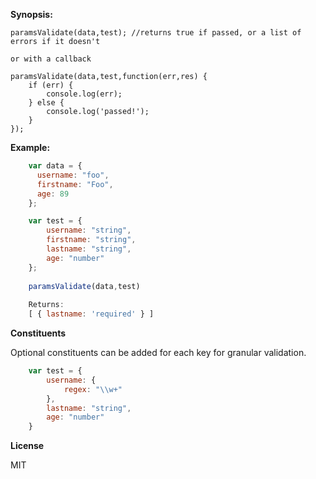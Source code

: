 

**Synopsis:**
    
    paramsValidate(data,test); //returns true if passed, or a list of errors if it doesn't
    
    or with a callback
    
    paramsValidate(data,test,function(err,res) {
        if (err) {
            console.log(err);
        } else {
            console.log('passed!');
        }
    });


**Example:**
```javascript
    var data = {
      username: "foo",
      firstname: "Foo",
      age: 89
    };

    var test = {
        username: "string",
        firstname: "string",
        lastname: "string",
        age: "number"
    };
    
    paramsValidate(data,test)
    
    Returns:
    [ { lastname: 'required' } ]
```
**Constituents**

Optional constituents can be added for each key for granular validation.

```javascript
    var test = {
        username: {
            regex: "\\w+"
        },
        lastname: "string",
        age: "number"
    }
```


**License**

MIT
